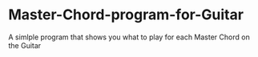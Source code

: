 # Master-Chord-program-for-Guitar
A simlple program that shows you what to play for each Master Chord on the Guitar
